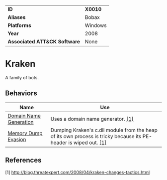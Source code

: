 |||
|---------|------------------------|
|**ID**|**X0010**|
|**Aliases**|Bobax|
|**Platforms**|Windows|
|**Year**| 2008 |
|**Associated ATT&CK Software**|None|

Kraken
======
A family of bots.

Behaviors
---------
|Name|Use|
|---------------------|-------------------------------------------------------|
|[Domain Name Generation](../command-and-control/domain-name-generate.md) | Uses a domain name generator. [[1]](#1)|
|[Memory Dump Evasion](../anti-behavioral-analysis/evade-memory-dump.md) | Dumping Kraken's c.dll module from the heap of its own process is tricky because its PE-header is wiped out. [[1]](#1)|

References
----------
<a name="1">[1]</a> http://blog.threatexpert.com/2008/04/kraken-changes-tactics.html